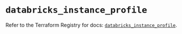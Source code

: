 # `databricks_instance_profile`

Refer to the Terraform Registry for docs: [`databricks_instance_profile`](https://registry.terraform.io/providers/databricks/databricks/1.56.0/docs/resources/instance_profile).

